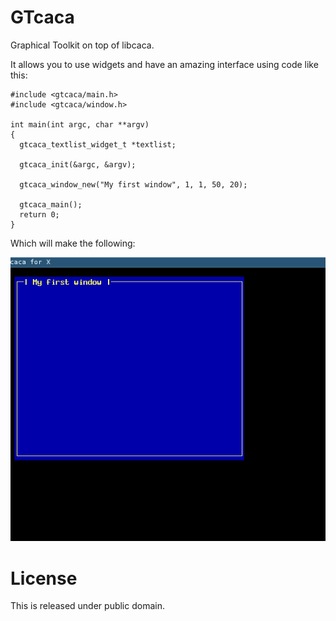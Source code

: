 # GTcaca

Graphical Toolkit on top of libcaca.

It allows you to use widgets and have an amazing interface using code like this:

    #include <gtcaca/main.h>
    #include <gtcaca/window.h>
    
    int main(int argc, char **argv)
    {
      gtcaca_textlist_widget_t *textlist;
      
      gtcaca_init(&argc, &argv);
    
      gtcaca_window_new("My first window", 1, 1, 50, 20);

      gtcaca_main();
      return 0;
    }


Which will make the following:

<p align="center"><img src="doc/firstwindow.png"/></p>


# License

This is released under public domain.
